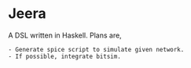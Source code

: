 Jeera
=====

A DSL written in Haskell. Plans are,

    - Generate spice script to simulate given network.
    - If possible, integrate bitsim.

